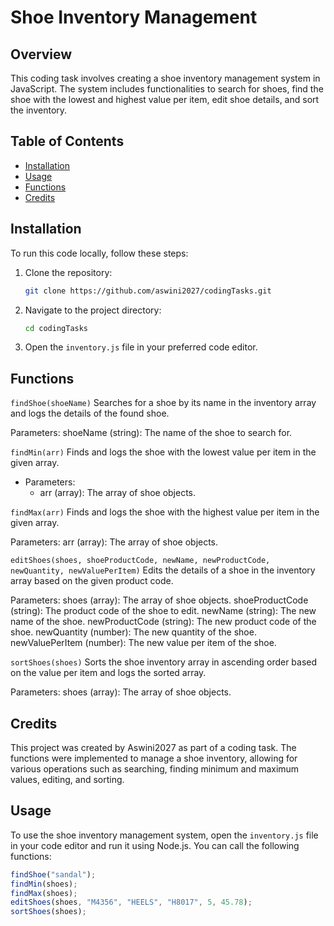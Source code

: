 # Shoe Inventory Management

## Overview
This coding task involves creating a shoe inventory management system in JavaScript. The system includes functionalities to search for shoes, find the shoe with the lowest and highest value per item, edit shoe details, and sort the inventory.

## Table of Contents
- [Installation](#installation)
- [Usage](#usage)
- [Functions](#functions)
- [Credits](#credits)

## Installation
To run this code locally, follow these steps:
1. Clone the repository:
    ```bash
    git clone https://github.com/aswini2027/codingTasks.git
    ```
2. Navigate to the project directory:
    ```bash
    cd codingTasks
    ```
3. Open the `inventory.js` file in your preferred code editor.

## Functions
`findShoe(shoeName)`
Searches for a shoe by its name in the inventory array and logs the details of the found shoe.

Parameters:
shoeName (string): The name of the shoe to search for.

`findMin(arr)`
Finds and logs the shoe with the lowest value per item in the given array.

- Parameters:
    - arr (array): The array of shoe objects.

`findMax(arr)`
Finds and logs the shoe with the highest value per item in the given array.

Parameters:
arr (array): The array of shoe objects.

`editShoes(shoes, shoeProductCode, newName, newProductCode, newQuantity, newValuePerItem)`
Edits the details of a shoe in the inventory array based on the given product code.

Parameters:
shoes (array): The array of shoe objects.
shoeProductCode (string): The product code of the shoe to edit.
newName (string): The new name of the shoe.
newProductCode (string): The new product code of the shoe.
newQuantity (number): The new quantity of the shoe.
newValuePerItem (number): The new value per item of the shoe.

`sortShoes(shoes)`
Sorts the shoe inventory array in ascending order based on the value per item and logs the sorted array.

Parameters:
shoes (array): The array of shoe objects.

## Credits
This project was created by Aswini2027 as part of a coding task. The functions were implemented to manage a shoe inventory, allowing for various operations such as searching, finding minimum and maximum values, editing, and sorting.

## Usage
To use the shoe inventory management system, open the `inventory.js` file in your code editor and run it using Node.js. You can call the following functions:
```javascript
findShoe("sandal");
findMin(shoes);
findMax(shoes);
editShoes(shoes, "M4356", "HEELS", "H8017", 5, 45.78);
sortShoes(shoes);
